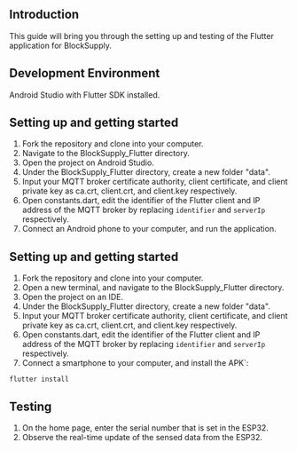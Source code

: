 ## Introduction
This guide will bring you through the setting up and testing of the Flutter application for BlockSupply.

## Development Environment
Android Studio with Flutter SDK installed.

## Setting up and getting started
1. Fork the repository and clone into your computer.
2. Navigate to the BlockSupply_Flutter directory.
3. Open the project on Android Studio.
4. Under the BlockSupply_Flutter directory, create a new folder "data".
5. Input your MQTT broker certificate authority, client certificate, and client private key as ca.crt, client.crt, and client.key respectively.
6. Open constants.dart, edit the identifier of the Flutter client and IP address of the MQTT broker by replacing `identifier` and `serverIp` respectively.
7. Connect an Android phone to your computer, and run the application.

## Setting up and getting started
1. Fork the repository and clone into your computer.
2. Open a new terminal, and navigate to the BlockSupply_Flutter directory.
3. Open the project on an IDE.
4. Under the BlockSupply_Flutter directory, create a new folder "data".
5. Input your MQTT broker certificate authority, client certificate, and client private key as ca.crt, client.crt, and client.key respectively.
6. Open constants.dart, edit the identifier of the Flutter client and IP address of the MQTT broker by replacing `identifier` and `serverIp` respectively.
7. Connect a smartphone to your computer, and install the APK`:
```
flutter install
```

## Testing
1. On the home page, enter the serial number that is set in the ESP32.
2. Observe the real-time update of the sensed data from the ESP32.